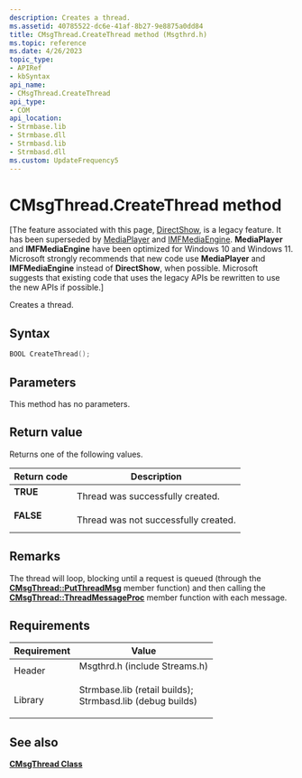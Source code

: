 ```yaml
---
description: Creates a thread.
ms.assetid: 40785522-dc6e-41af-8b27-9e8875a0dd84
title: CMsgThread.CreateThread method (Msgthrd.h)
ms.topic: reference
ms.date: 4/26/2023
topic_type: 
- APIRef
- kbSyntax
api_name: 
- CMsgThread.CreateThread
api_type: 
- COM
api_location: 
- Strmbase.lib
- Strmbase.dll
- Strmbasd.lib
- Strmbasd.dll
ms.custom: UpdateFrequency5
---
```


# CMsgThread.CreateThread method

\[The feature associated with this page, [DirectShow](/windows/win32/directshow/directshow), is a legacy feature. It has been superseded by [MediaPlayer](/uwp/api/Windows.Media.Playback.MediaPlayer) and [IMFMediaEngine](/windows/win32/api/mfmediaengine/nn-mfmediaengine-imfmediaengine). **MediaPlayer** and **IMFMediaEngine** have been optimized for Windows 10 and Windows 11. Microsoft strongly recommends that new code use **MediaPlayer** and **IMFMediaEngine** instead of **DirectShow**, when possible. Microsoft suggests that existing code that uses the legacy APIs be rewritten to use the new APIs if possible.\]

Creates a thread.

## Syntax


```C++
BOOL CreateThread();
```



## Parameters

This method has no parameters.

## Return value

Returns one of the following values.



| Return code                                                                              | Description                                     |
|------------------------------------------------------------------------------------------|-------------------------------------------------|
| <dl> <dt>****TRUE****</dt> </dl>  | Thread was successfully created.<br/>     |
| <dl> <dt>****FALSE****</dt> </dl> | Thread was not successfully created.<br/> |



 

## Remarks

The thread will loop, blocking until a request is queued (through the [**CMsgThread::PutThreadMsg**](cmsgthread-putthreadmsg.md) member function) and then calling the [**CMsgThread::ThreadMessageProc**](cmsgthread-threadmessageproc.md) member function with each message.

## Requirements



| Requirement | Value |
|--------------------|--------------------------------------------------------------------------------------------------------------------------------------------------------------------------------------------|
| Header<br/>  | <dl> <dt>Msgthrd.h (include Streams.h)</dt> </dl>                                                                                   |
| Library<br/> | <dl> <dt>Strmbase.lib (retail builds); </dt> <dt>Strmbasd.lib (debug builds)</dt> </dl> |



## See also

<dl> <dt>

[**CMsgThread Class**](cmsgthread.md)
</dt> </dl>

 

 




